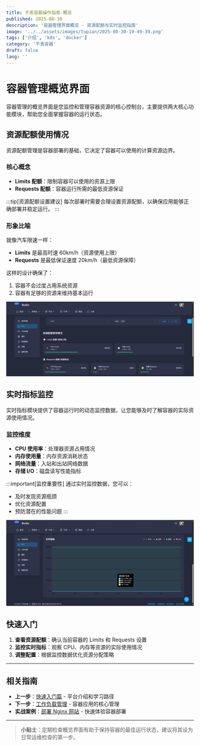 ```yaml
---
title: 不丢容器操作指南-概览
published: 2025-08-30
description: '容器管理界面概览 - 资源配额与实时监控指南'
image: '../../assets/images/tupian/2025-08-30-19-49-39.png'
tags: ['介绍', 'k8s', 'docker']
category: '不丢容器'
draft: false 
lang: ''
---
```


# 容器管理概览界面

容器管理的概览界面是您监控和管理容器资源的核心控制台，主要提供两大核心功能模块，帮助您全面掌握容器的运行状态。

## 资源配额使用情况

资源配额管理是容器部署的基础，它决定了容器可以使用的计算资源边界。

### 核心概念

- **Limits 配额**：限制容器可以使用的资源上限
- **Requests 配额**：容器运行所需的最低资源保证

:::tip[资源配额设置建议]
每次部署时需要合理设置资源配额，以确保应用能够正确部署并稳定运行。
:::

### 形象比喻

就像汽车限速一样：
- **Limits** 是最高时速 60km/h（资源使用上限）
- **Requests** 是最低保证速度 20km/h（最低资源保障）

这样的设计确保了：
1. 容器不会过度占用系统资源
2. 容器有足够的资源来维持基本运行

![资源配额展示界面](../../assets/images/tupian/2025-08-30-19-49-39.png)

## 实时指标监控

实时指标模块提供了容器运行时的动态监控数据，让您能够及时了解容器的实际资源使用情况。

### 监控维度

- **CPU 使用率**：处理器资源占用情况
- **内存使用量**：内存资源消耗状态  
- **网络流量**：入站和出站网络数据
- **存储 I/O**：磁盘读写性能指标

:::important[监控重要性]
通过实时监控数据，您可以：
- 及时发现资源瓶颈
- 优化资源配置
- 预防潜在的性能问题
:::

![实时指标监控界面](../../assets/images/tupian/2025-08-30-19-58-56.png)

## 快速入门

1. **查看资源配额**：确认当前容器的 Limits 和 Requests 设置
2. **监控实时指标**：观察 CPU、内存等资源的实际使用情况
3. **调整配置**：根据监控数据优化资源分配策略

---

## 相关指南

- **上一步**：[快速入门篇](/posts/不丢容器操作指南-快速入门篇/) - 平台介绍和学习路径
- **下一步**：[工作负载管理](/posts/不丢容器操作指南-工作负载/) - 容器应用的核心管理
- **实战案例**：[部署 Nginx 网站](/posts/不丢容器操作指南-部署nginx/) - 快速体验容器部署

---

> **小贴士**：定期检查概览界面有助于保持容器的最佳运行状态，建议将其设为日常运维检查的第一步。
